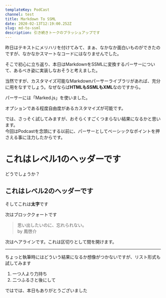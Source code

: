 ```yaml
---
templateKey: PodCast
channel: test
title: Markdown To SSML
date: 2020-02-13T12:19:00.252Z
slug: md-to-ssml
description: 引き続きトークのブラッシュアップです
---
```

昨日はテキストにメリハリを付けてみて、まぁ、なかなか面白いものができたのですが、なかなかスマートなコードにはなりませんでした。

そこで初心に立ち返り、本日はMarkdownをSSMLに変換するパーサーについて、あるべき姿に実装しなおそうと考えました。

当然ですが、カスタマイズ可能なMarkdownパーサーライブラリがあれば、充分に用をなすでしょう。なぜならば**HTMLもSSMLもXML**なのですから。

パーサーには「Marked.js」を使いました。

オプションである程度自由度があるカスタマイズが可能です。

では、さっそく試してみますが、おそらくすごくつまらない結果になるかと思います。\
今回はPodcastを念頭にする以前に、パーサーとしてベーシックなポイントを押さえる事に注力したからです。

# これはレベル1のヘッダーです

どうでしょうか？

## これはレベル2のヘッダーです

そしてこれは**太字**です

次はブロッククォートです

> 思い出したいのに、忘れられない。\
> by 鳳啓介

次はヘアラインです。これは区切りとして間を開けます。

- - -

ちょっと執筆時にはどういう結果になるか想像がつかないですが、リスト形式も試してみます

1. 一つ人より力持ち
2. 二つふるさと後にして

ではでは、本日もありがとうございました
